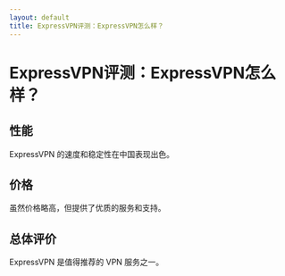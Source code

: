 ```yaml
---
layout: default
title: ExpressVPN评测：ExpressVPN怎么样？
---
```


# ExpressVPN评测：ExpressVPN怎么样？

## 性能

ExpressVPN 的速度和稳定性在中国表现出色。

## 价格

虽然价格略高，但提供了优质的服务和支持。

## 总体评价

ExpressVPN 是值得推荐的 VPN 服务之一。
